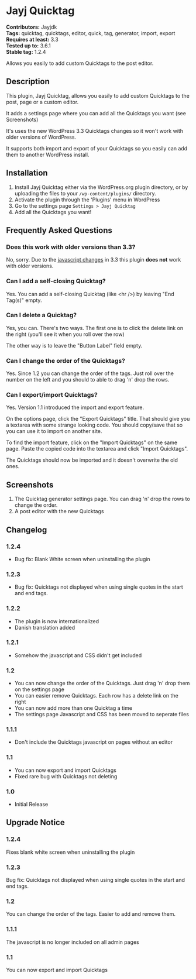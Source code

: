 # Jayj Quicktag

**Contributors:** Jayjdk  
**Tags:** quicktag, quicktags, editor, quick, tag, generator, import, export  
**Requires at least:** 3.3  
**Tested up to:** 3.6.1  
**Stable tag:** 1.2.4  

Allows you easily to add custom Quicktags to the post editor.

## Description

This plugin, Jayj Quicktag, allows you easily to add custom Quicktags to the post, page or a custom editor.

It adds a settings page where you can add all the Quicktags you want (see Screenshots)

It's uses the new WordPress 3.3 Quicktags changes so it won't work with older versions of WordPress.

It supports both import and export of your Quicktags so you easily can add them to another WordPress install.

## Installation

1. Install Jayj Quicktag either via the WordPress.org plugin directory, or by uploading the files to your `/wp-content/plugins/` directory.
2. Activate the plugin through the 'Plugins' menu in WordPress
3. Go to the settings page `Settings > Jayj Quicktag`
4. Add all the Quicktags you want!

## Frequently Asked Questions

### Does this work with older versions than 3.3?

No, sorry. Due to the [javascript changes](http://wpdevel.wordpress.com/2011/09/23/javascript-changes-in-3-3/) in 3.3 this plugin **does not** work with older versions.

### Can I add a self-closing Quicktag?

Yes. You can add a self-closing Quicktag (like &lt;hr /&gt;) by leaving "End Tag(s)" empty.

### Can I delete a Quicktag?

Yes, you can. There's two ways. The first one is to click the delete link on the right (you'll see it when you roll over the row)

The other way is to leave the "Button Label" field empty.

### Can I change the order of the Quicktags?

Yes. Since 1.2 you can change the order of the tags. Just roll over the number on the left and you should to able to drag 'n' drop the rows.

### Can I export/import Quicktags?
Yes. Version 1.1 introduced the import and export feature.

On the options page, click the "Export Quicktags" title. That should give you a textarea with some strange looking code.
You should copy/save that so you can use it to import on another site.

To find the import feature, click on the "Import Quicktags" on the same page. Paste the copied code into the textarea and click "Import Quicktags".

The Quicktags should now be imported and it doesn't overwrite the old ones.

## Screenshots

1. The Quicktag generator settings page. You can drag 'n' drop the rows to change the order.
2. A post editor with the new Quicktags

## Changelog

### 1.2.4
* Bug fix: Blank White screen when uninstalling the plugin

### 1.2.3
* Bug fix: Quicktags not displayed when using single quotes in the start and end tags.

### 1.2.2
* The plugin is now internationalized
* Danish translation added

### 1.2.1
* Somehow the javascript and CSS didn't get included

### 1.2
* You can now change the order of the Quicktags. Just drag 'n' drop them on the settings page
* You can easier remove Quicktags. Each row has a delete link on the right
* You can now add more than one Quicktag a time
* The settings page Javascript and CSS has been moved to seperate files

### 1.1.1
* Don't include the Quicktags javascript on pages without an editor

### 1.1
* You can now export and import Quicktags
* Fixed rare bug with Quicktags not deleting

### 1.0
* Initial Release

## Upgrade Notice

### 1.2.4
Fixes blank white screen when uninstalling the plugin

### 1.2.3
Bug fix: Quicktags not displayed when using single quotes in the start and end tags.

### 1.2
You can change the order of the tags. Easier to add and remove them.

### 1.1.1
The javascript is no longer included on all admin pages

### 1.1
You can now export and import Quicktags
